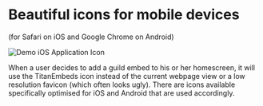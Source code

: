 # Beautiful icons for mobile devices
(for Safari on iOS and Google Chrome on Android)

<img src="https://i.imgur.com/ozNO8Kk.png" 
alt="Demo iOS Application Icon" />

When a user decides to add a guild embed to his or her homescreen, it will use the TitanEmbeds icon instead of the current webpage view or a low resolution favicon (which often looks ugly).
There are icons available specifically optimised for iOS and Android that are used accordingly.

